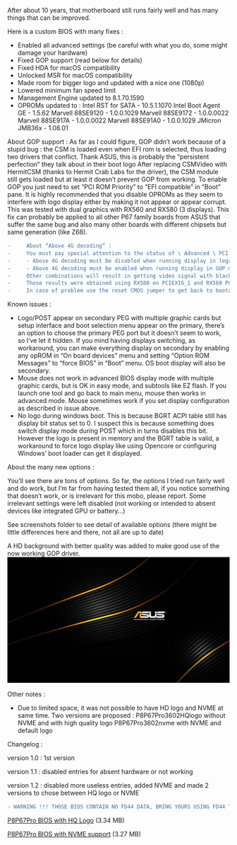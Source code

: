 After about 10 years, that motherboard still runs fairly well and has many things that can be improved.

Here is a custom BIOS with many fixes :

- Enabled all advanced settings (be careful with what you do, some might damage your hardware)
- Fixed GOP support (read below for details)
- Fixed HDA for macOS compatibility
- Unlocked MSR for macOS compatibility
- Made room for bigger logo and updated with a nice one (1080p)
- Lowered minimum fan speed limit
- Management Engine updated to 8.1.70.1590
- OPROMs updated to :
Intel RST for SATA - 10.5.1.1070
Intel Boot Agent GE - 1.5.62
Marvell 88SE9120 - 1.0.0.1029
Marvell 88SE9172 - 1.0.0.0022
Marvell 88SE917A - 1.0.0.0022
Marvell 88SE91A0 - 1.0.0.1029
JMicron JMB36x - 1.08.01


About GOP support :
As far as I could figure, GOP didn’t work because of a stupid bug : the CSM is loaded even when EFI rom is selected, thus loading two drivers that conflict.
Thank ASUS, this is probably the “persistent perfection” they talk about in their boot logo 
After replacing CSMVideo with HermitCSM (thanks to Hermit Crab Labs for the driver), the CSM module still gets loaded but at least it doesn’t prevent GOP from working.
To enable GOP you just need to set “PCI ROM Priority” to “EFI compatible” in “Boot” pane.
It is highly recommended that you disable OPROMs as they seem to interfere with logo display either by making it not appear or appear corrupt.
This was tested with dual graphics with RX560 and RX580 (3 displays).
This fix can probably be applied to all other P67 family boards from ASUS that suffer the same bug and also many other boards with different chipsets but same generation (like Z68).

```diff
-     About “Above 4G decoding” :
-     You must pay special attention to the status of \ Advanced \ PCI Subsystem Settings \ Above 4G decoding, whether you use legacy or GOP display init.
-     - Above 4G decoding must be disabled when running display in legacy mode
-     - Above 4G decoding must be enabled when running display in GOP mode
-     Other combinations will result in getting video signal with black screen and no POST.
-     Those results were obtained using RX580 on PCIEX16_1 and RX560 PCIEX16_2, your mileage may vary depending on your configuration.
-     In case of problem use the reset CMOS jumper to get back to bootable state.
```

Known issues :
- Logo/POST appear on secondary PEG with multiple graphic cards but setup interface and boot selection menu appear on the primary, there’s an option to choose the primary PEG port but it doesn’t seem to work, so I’ve let it hidden.
If you mind having displays switching, as workaround, you can make everything display on secondary by enabling any opROM in “On board devices” menu and setting “Option ROM Messages” to “force BIOS” in “Boot” menu. OS boot display will also be secondary.
- Mouse does not work in advanced BIOS display mode with multiple graphic cards, but is OK in easy mode, and subtools like EZ flash. If you launch one tool and go back to main menu, mouse then works in advanced mode. Mouse sometimes work if you set display configuration as described in issue above.
- No logo during windows boot. This is because BGRT ACPI table still has display bit status set to 0. I suspect this is because something does switch display mode during POST which in turns disables this bit. However the logo is present in memory and the BGRT table is valid, a workaround to force logo display like using Opencore or configuring Windows’ boot loader can get it displayed.

About the many new options :

You’ll see there are tons of options. So far, the options I tried run fairly well and do work, but I’m far from having tested them all, if you notice something that doesn’t work, or is irrelevant for this mobo, please report.
Some irrelevant settings were left disabled (not working or intended to absent devices like integrated GPU or battery…)

See screenshots folder to see detail of available options (there might be little differences here and there, not all are up to date)

A HD background with better quality was added to make good use of the now working GOP driver. 
![alt text](https://github.com/Krazubu/P8P67ProHacks/blob/main/Screenshots/dd3d5144342842b66247d5a9caab323ed55c8706.jpg)

Other notes :

- Due to limited space, it was not possible to have HD logo and NVME at same time. Two versions are proposed :
P8P67Pro3602HQlogo without NVME and with high quality logo
P8P67Pro3602nvme with NVME and default logo


Changelog :

version 1.0 : 1st version

version 1.1 : disabled entries for absent hardware or not working

version 1.2 : disabled more useless entries, added NVME and made 2 versions to chose between HQ logo or NVME

```diff
- WARNING !!! THOSE BIOS CONTAIN NO FD44 DATA, BRING YOURS USING FD44 TOOL BEFORE FLASHING !!!
```
[P8P67Pro BIOS with HQ Logo](https://github.com/Krazubu/P8P67ProHacks/blob/main/P8P67Pro3602HQlogo.zip) (3.34 MB)

[P8P67Pro BIOS with NVME support](https://github.com/Krazubu/P8P67ProHacks/blob/main/P8P67Pro3602nvme.zip) (3.27 MB)
